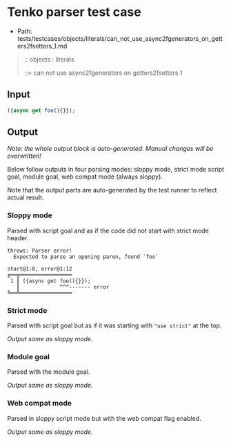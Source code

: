 # Tenko parser test case

- Path: tests/testcases/objects/literals/can_not_use_async2fgenerators_on_getters2fsetters_1.md

> :: objects : literals
>
> ::> can not use async2fgenerators on getters2fsetters 1

## Input


`````js
({async get foo(){}});
`````

## Output

_Note: the whole output block is auto-generated. Manual changes will be overwritten!_

Below follow outputs in four parsing modes: sloppy mode, strict mode script goal, module goal, web compat mode (always sloppy).

Note that the output parts are auto-generated by the test runner to reflect actual result.

### Sloppy mode

Parsed with script goal and as if the code did not start with strict mode header.

`````
throws: Parser error!
  Expected to parse an opening paren, found `foo`

start@1:0, error@1:12
╔══╦═════════════════
 1 ║ ({async get foo(){}});
   ║             ^^^------- error
╚══╩═════════════════

`````

### Strict mode

Parsed with script goal but as if it was starting with `"use strict"` at the top.

_Output same as sloppy mode._

### Module goal

Parsed with the module goal.

_Output same as sloppy mode._

### Web compat mode

Parsed in sloppy script mode but with the web compat flag enabled.

_Output same as sloppy mode._

